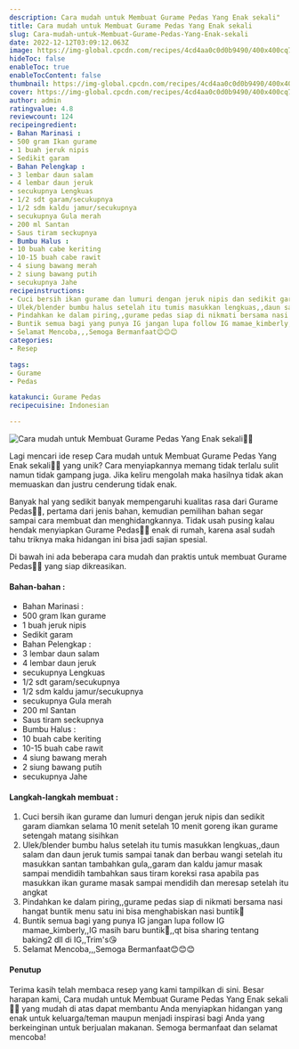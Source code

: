 ```yaml
---
description: Cara mudah untuk Membuat Gurame Pedas Yang Enak sekali"
title: Cara mudah untuk Membuat Gurame Pedas Yang Enak sekali
slug: Cara-mudah-untuk-Membuat-Gurame-Pedas-Yang-Enak-sekali
date: 2022-12-12T03:09:12.063Z
image: https://img-global.cpcdn.com/recipes/4cd4aa0c0d0b9490/400x400cq70/photo.jpg
hideToc: false
enableToc: true
enableTocContent: false
thumbnail: https://img-global.cpcdn.com/recipes/4cd4aa0c0d0b9490/400x400cq70/photo.jpg
cover: https://img-global.cpcdn.com/recipes/4cd4aa0c0d0b9490/400x400cq70/photo.jpg
author: admin
ratingvalue: 4.8
reviewcount: 124
recipeingredient:
- Bahan Marinasi :
- 500 gram Ikan gurame
- 1 buah jeruk nipis
- Sedikit garam
- Bahan Pelengkap :
- 3 lembar daun salam
- 4 lembar daun jeruk
- secukupnya Lengkuas
- 1/2 sdt garam/secukupnya
- 1/2 sdm kaldu jamur/secukupnya
- secukupnya Gula merah
- 200 ml Santan
- Saus tiram seckupnya
- Bumbu Halus :
- 10 buah cabe keriting
- 10-15 buah cabe rawit
- 4 siung bawang merah
- 2 siung bawang putih
- secukupnya Jahe
recipeinstructions:
- Cuci bersih ikan gurame dan lumuri dengan jeruk nipis dan sedikit garam diamkan selama 10 menit setelah 10 menit goreng ikan gurame setengah matang sisihkan
- Ulek/blender bumbu halus setelah itu tumis masukkan lengkuas,,daun salam dan daun jeruk tumis sampai tanak dan berbau wangi setelah itu masukkan santan tambahkan gula,,garam dan kaldu jamur masak sampai mendidih tambahkan saus tiram koreksi rasa apabila pas masukkan ikan gurame masak sampai mendidih dan meresap setelah itu angkat
- Pindahkan ke dalam piring,,gurame pedas siap di nikmati bersama nasi hangat buntik menu satu ini bisa menghabiskan nasi buntik🤭
- Buntik semua bagi yang punya IG jangan lupa follow IG mamae_kimberly,,IG masih baru buntik🤭,,qt bisa sharing tentang baking2 dll di IG,,Trim's😘
- Selamat Mencoba,,,Semoga Bermanfaat😊😊😊
categories:
- Resep

tags:
- Gurame
- Pedas

katakunci: Gurame Pedas
recipecuisine: Indonesian

---
```


![Cara mudah untuk Membuat Gurame Pedas Yang Enak sekali👩‍🍳](https://img-global.cpcdn.com/recipes/4cd4aa0c0d0b9490/400x400cq70/photo.jpg)

Lagi mencari ide resep Cara mudah untuk Membuat Gurame Pedas Yang Enak sekali👩‍🍳 yang unik? Cara menyiapkannya memang tidak terlalu sulit namun tidak gampang juga. Jika keliru mengolah maka hasilnya tidak akan memuaskan dan justru cenderung tidak enak.

Banyak hal yang sedikit banyak mempengaruhi kualitas rasa dari Gurame Pedas👩‍🍳, pertama dari jenis bahan, kemudian pemilihan bahan segar sampai cara membuat dan menghidangkannya. Tidak usah pusing kalau hendak menyiapkan Gurame Pedas👩‍🍳 enak di rumah, karena asal sudah tahu triknya maka hidangan ini bisa jadi sajian spesial.

Di bawah ini ada beberapa cara mudah dan praktis untuk membuat Gurame Pedas👩‍🍳 yang siap dikreasikan.

<!--inarticleads1-->

#### Bahan-bahan :

- Bahan Marinasi :
- 500 gram Ikan gurame
- 1 buah jeruk nipis
- Sedikit garam
- Bahan Pelengkap :
- 3 lembar daun salam
- 4 lembar daun jeruk
- secukupnya Lengkuas
- 1/2 sdt garam/secukupnya
- 1/2 sdm kaldu jamur/secukupnya
- secukupnya Gula merah
- 200 ml Santan
- Saus tiram seckupnya
- Bumbu Halus :
- 10 buah cabe keriting
- 10-15 buah cabe rawit
- 4 siung bawang merah
- 2 siung bawang putih
- secukupnya Jahe

<!--inarticleads2-->

#### Langkah-langkah membuat :

1. Cuci bersih ikan gurame dan lumuri dengan jeruk nipis dan sedikit garam diamkan selama 10 menit setelah 10 menit goreng ikan gurame setengah matang sisihkan
1. Ulek/blender bumbu halus setelah itu tumis masukkan lengkuas,,daun salam dan daun jeruk tumis sampai tanak dan berbau wangi setelah itu masukkan santan tambahkan gula,,garam dan kaldu jamur masak sampai mendidih tambahkan saus tiram koreksi rasa apabila pas masukkan ikan gurame masak sampai mendidih dan meresap setelah itu angkat
1. Pindahkan ke dalam piring,,gurame pedas siap di nikmati bersama nasi hangat buntik menu satu ini bisa menghabiskan nasi buntik🤭
1. Buntik semua bagi yang punya IG jangan lupa follow IG mamae_kimberly,,IG masih baru buntik🤭,,qt bisa sharing tentang baking2 dll di IG,,Trim's😘
1. Selamat Mencoba,,,Semoga Bermanfaat😊😊😊

#### Penutup

Terima kasih telah membaca resep yang kami tampilkan di sini. Besar harapan kami, Cara mudah untuk Membuat Gurame Pedas Yang Enak sekali👩‍🍳 yang mudah di atas dapat membantu Anda menyiapkan hidangan yang enak untuk keluarga/teman maupun menjadi inspirasi bagi Anda yang berkeinginan untuk berjualan makanan. Semoga bermanfaat dan selamat mencoba!